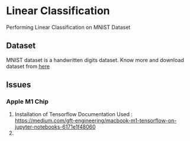 # Linear Classification
Performing Linear Classification on MNIST Dataset

## Dataset
MNIST dataset is a handwritten digits dataset. Know more and download dataset from <a href='http://yann.lecun.com/exdb/mnist/'> here</a>


## Issues
### Apple M1 Chip
1. Installation of Tensorflow
    Documentation Used : https://medium.com/gft-engineering/macbook-m1-tensorflow-on-jupyter-notebooks-6171e1f48060
2. 
